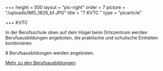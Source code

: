 +++
height = 500
layout = "pic-right"
order = 7
picture = "/uploads/IMG_1829_bf.JPG"
title = "7 KVTC "
type = "picarticle"

+++
KVTC

In der Berufsschule oben auf dem Hügel beim Ortszentrum werden Berufsausbildungen angeboten, die praktische und schulische Einheiten kombinieren. 

8 Berufsausbildungen werden angeboten. 

[Mehr zu den Berufsausbildungen](/projekte/berufsausbildungen "Berufsausbildungen")